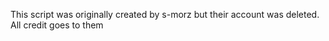 This script was originally created by s-morz but their account was deleted. All credit goes to them
